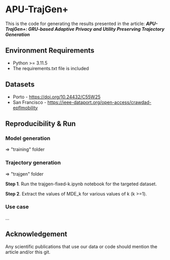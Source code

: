 # APU-TrajGen+

This is the code for generating the results presented in the article: ***APU-TrajGen+: GRU-based Adaptive Privacy and
Utility Preserving Trajectory Generation***

## Environment Requirements

- Python >= 3.11.5
- The requirements.txt file is included

## Datasets

- Porto - https://doi.org/10.24432/C55W25
- San Francisco - https://ieee-dataport.org/open-access/crawdad-epflmobility

## Reproducibility & Run

### Model generation

=> "training" folder

### Trajectory generation

=> "trajgen" folder

**Step 1**. Run the trajgen-fixed-k.ipynb notebook for the targeted dataset.

**Step 2**. Extract the values of MDE_k for various values of k (k >=1).

### Use case

...

## Acknowledgement

Any scientific publications that use our data or code should mention the article and/or this git.
